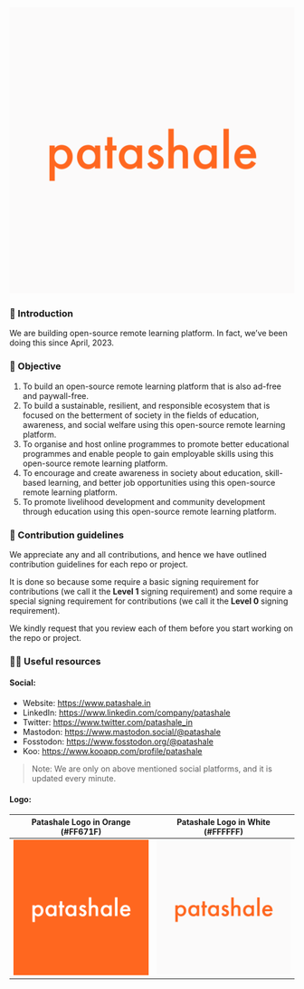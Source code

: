 <picture>
  <source media="(prefers-color-scheme: dark)" srcset="https://github.com/patashale/.github/assets/68323012/ce183986-5a19-4192-bfc2-a2fcb4af5f0a">
  <source media="(prefers-color-scheme: light)" srcset="https://github.com/patashale/.github/assets/68323012/e8049307-e619-4a6e-9ef7-3b9a5cb4a213">
  <img alt="Patashale logo in white" src="https://github.com/patashale/.github/blob/225091a79af7e6733d809367ab95fc96fb855c0c/assets/white.png">
</picture>

### 👋 Introduction

We are building open-source remote learning platform. In fact, we’ve been doing this since April, 2023. 

### 🎯 Objective

1. To build an open-source remote learning platform that is also ad-free and paywall-free.
2. To build a sustainable, resilient, and responsible ecosystem that is focused on the betterment of society in the fields of education, awareness, and social welfare using this open-source remote learning platform.
3. To organise and host online programmes to promote better educational programmes and enable people to gain employable skills using this open-source remote learning platform.
4. To encourage and create awareness in society about education, skill-based learning, and better job opportunities using this open-source remote learning platform.
5. To promote livelihood development and community development through education using this open-source remote learning platform.

### 🌈 Contribution guidelines

We appreciate any and all contributions, and hence we have outlined contribution guidelines for each repo or project. 

It is done so because some require a basic signing requirement for contributions (we call it the **Level 1** signing requirement) and some require a special signing requirement for contributions (we call it the **Level 0** signing requirement).

We kindly request that you review each of them before you start working on the repo or project.

### 👩‍💻 Useful resources

#### Social:
  - Website: https://www.patashale.in
  - LinkedIn: https://www.linkedin.com/company/patashale
  - Twitter: https://www.twitter.com/patashale_in
  - Mastodon: https://www.mastodon.social/@patashale
  - Fosstodon: https://www.fosstodon.org/@patashale
  - Koo: https://www.kooapp.com/profile/patashale

> Note: We are only on above mentioned social platforms, and it is updated every minute.

#### Logo:

  Patashale Logo in Orange (#FF671F) | Patashale Logo in White (#FFFFFF)
  :-------------------------:|:-------------------------:
  ![Patashale Logo in Orange](https://github.com/patashale/.github/blob/7157f7abd0c15ec939b8bfb2b1b938e9830baa77/assets/orange.png) | ![Patashale Logo in White](https://github.com/patashale/.github/blob/7157f7abd0c15ec939b8bfb2b1b938e9830baa77/assets/white.png)
